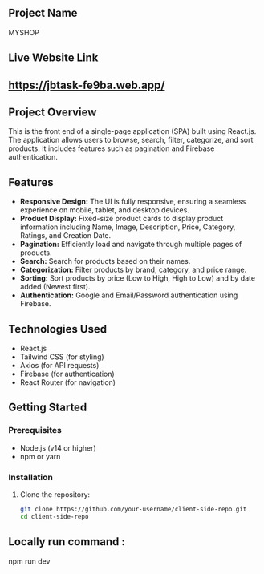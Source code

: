 ## Project Name
MYSHOP

## Live Website Link
https://jbtask-fe9ba.web.app/
---------------------------------
## Project Overview
This is the front end of a single-page application (SPA) built using React.js. The application allows users to browse, search, filter, categorize, and sort products. It includes features such as pagination and Firebase authentication.

## Features
- **Responsive Design:** The UI is fully responsive, ensuring a seamless experience on mobile, tablet, and desktop devices.
- **Product Display:** Fixed-size product cards to display product information including Name, Image, Description, Price, Category, Ratings, and Creation Date.
- **Pagination:** Efficiently load and navigate through multiple pages of products.
- **Search:** Search for products based on their names.
- **Categorization:** Filter products by brand, category, and price range.
- **Sorting:** Sort products by price (Low to High, High to Low) and by date added (Newest first).
- **Authentication:** Google and Email/Password authentication using Firebase.

## Technologies Used
- React.js
- Tailwind CSS (for styling)
- Axios (for API requests)
- Firebase (for authentication)
- React Router (for navigation)

## Getting Started

### Prerequisites
- Node.js (v14 or higher)
- npm or yarn

### Installation
1. Clone the repository:
   ```bash
   git clone https://github.com/your-username/client-side-repo.git
   cd client-side-repo
## Locally run command :
npm run dev
